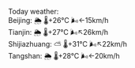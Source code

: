 Today weather:  
Beijing: 🌦   🌡️+26°C 🌬️←15km/h  
Tianjin: 🌦   🌡️+27°C 🌬️↖26km/h  
Shijiazhuang: ⛅️  🌡️+31°C 🌬️↖22km/h  
Tangshan: 🌦   🌡️+28°C 🌬️←20km/h  
